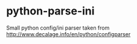 python-parse-ini
================
Small python config/ini parser taken from http://www.decalage.info/en/python/configparser